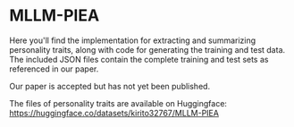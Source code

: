 # MLLM-PIEA
Here you'll find the implementation for extracting and summarizing personality traits, along with code for generating the training and test data. The included JSON files contain the complete training and test sets as referenced in our paper.

Our paper is accepted but has not yet been published.

The files of personality traits are available on Huggingface: https://huggingface.co/datasets/kirito32767/MLLM-PIEA
